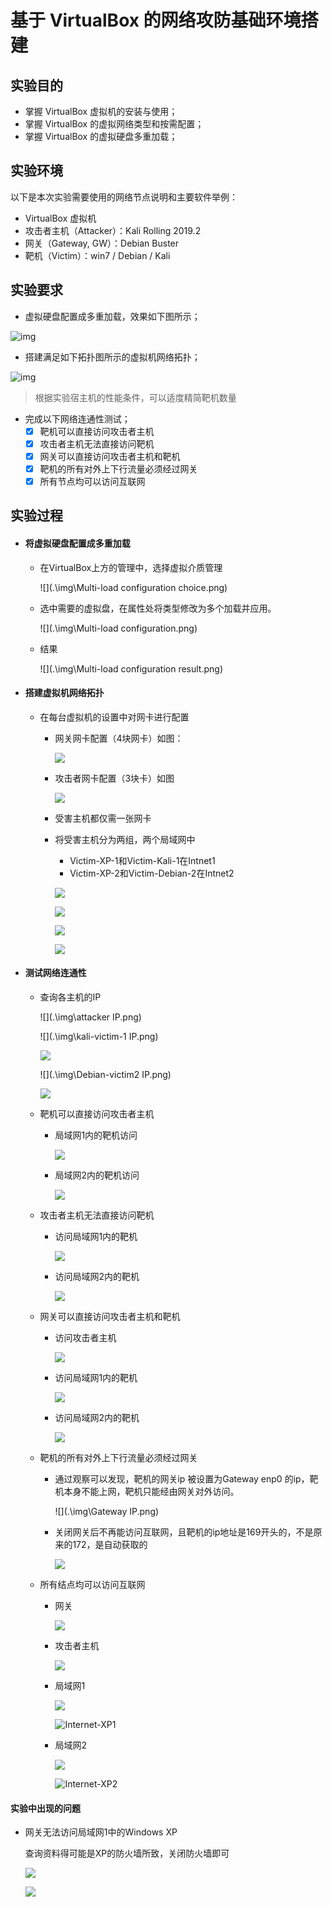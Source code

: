 # 基于 VirtualBox 的网络攻防基础环境搭建

## 实验目的

- 掌握 VirtualBox 虚拟机的安装与使用；
- 掌握 VirtualBox 的虚拟网络类型和按需配置；
- 掌握 VirtualBox 的虚拟硬盘多重加载；

## 实验环境

以下是本次实验需要使用的网络节点说明和主要软件举例：

- VirtualBox 虚拟机
- 攻击者主机（Attacker）：Kali Rolling 2019.2
- 网关（Gateway, GW）：Debian Buster
- 靶机（Victim）：win7 / Debian / Kali

## 实验要求

- 虚拟硬盘配置成多重加载，效果如下图所示；

![img](https://c4pr1c3.github.io/cuc-ns/chap0x01/attach/chap0x01/media/vb-multi-attach.png)

- 搭建满足如下拓扑图所示的虚拟机网络拓扑；

![img](https://c4pr1c3.github.io/cuc-ns/chap0x01/attach/chap0x01/media/vb-exp-layout.png)

> 根据实验宿主机的性能条件，可以适度精简靶机数量

- 完成以下网络连通性测试；
  - [x] 靶机可以直接访问攻击者主机
  - [x] 攻击者主机无法直接访问靶机
  - [x] 网关可以直接访问攻击者主机和靶机
  - [x] 靶机的所有对外上下行流量必须经过网关
  - [x] 所有节点均可以访问互联网

## 实验过程

- #### 将虚拟硬盘配置成多重加载

  - 在VirtualBox上方的管理中，选择虚拟介质管理

    ![](.\img\Multi-load configuration choice.png)

  - 选中需要的虚拟盘，在属性处将类型修改为多个加载并应用。

    ![](.\img\Multi-load configuration.png)

  - 结果

    ![](.\img\Multi-load configuration result.png)

- #### 搭建虚拟机网络拓扑

  - 在每台虚拟机的设置中对网卡进行配置

    - 网关网卡配置（4块网卡）如图：

      ![](.\img\gateways.png)

    - 攻击者网卡配置（3块卡）如图

      ![](.\img\attacker.png)

    - 受害主机都仅需一张网卡

    - 将受害主机分为两组，两个局域网中

      - Victim-XP-1和Victim-Kali-1在Intnet1
      - Victim-XP-2和Victim-Debian-2在Intnet2

      ![](.\img\XP-victim1.png)

      ![](.\img\kali-victim-1.png)

      ![](.\img\XP-victim2.png)

      ![](.\img\Debian-victim2.png)

- #### 测试网络连通性

  - 查询各主机的IP

    ![](.\img\attacker IP.png)

    ![](.\img\kali-victim-1 IP.png)

    ![](.\img\XP-victim1-IP.png)

    ![](.\img\Debian-victim2 IP.png)

    ![](.\img\XP-victim2-IP.png)

  - 靶机可以直接访问攻击者主机

    - 局域网1内的靶机访问

      ![](.\img\attacker-intnet1.png)

    - 局域网2内的靶机访问

      ![](.\img\attacker-intnet2.png)

  - 攻击者主机无法直接访问靶机

    - 访问局域网1内的靶机

      ![](.\img\intnet1-attacker.png)

    - 访问局域网2内的靶机

      ![](.\img\intnet2-attacker.png)

  - 网关可以直接访问攻击者主机和靶机

    - 访问攻击者主机

      ![](.\img\attacker-gateway.png)

    - 访问局域网1内的靶机

      ![](.\img\intnet1-gateway.png)

    - 访问局域网2内的靶机

      ![](.\img\intnet2-gateway.png)

  - 靶机的所有对外上下行流量必须经过网关

    - 通过观察可以发现，靶机的网关ip 被设置为Gateway enp0 的ip，靶机本身不能上网，靶机只能经由网关对外访问。

      ![](.\img\Gateway IP.png)

    - 关闭网关后不再能访问互联网，且靶机的ip地址是169开头的，不是原来的172，是自动获取的

      ![](.\img\uninvited.png)

  - 所有结点均可以访问互联网

    - 网关

      ![](.\img\Internet-gateway.png)

    - 攻击者主机

      ![](.\img\Internet-attacker.png)

    - 局域网1

      ![](.\img\Internet-Kali1.png)

      ![Internet-XP1](.\img\Internet-XP1.png)

    - 局域网2

      ![](.\img\Internet-Debian2.png)

      ![Internet-XP2](.\img\Internet-XP2.png)

#### 实验中出现的问题

- 网关无法访问局域网1中的Windows XP

  查询资料得可能是XP的防火墙所致，关闭防火墙即可

  ![](.\img\error1.png)

  ![](.\img\error1_1.png)